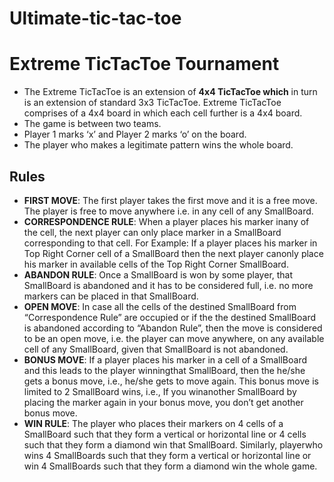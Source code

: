 # Ultimate-tic-tac-toe

# Extreme TicTacToe Tournament

- The Extreme TicTacToe is an extension of **4x4 TicTacToe which**  in turn is an extension of standard 3x3 TicTacToe. Extreme TicTacToe  comprises of a 4x4 board in which each cell further is a 4x4 board.
- The game is between two teams.
- Player 1 marks ‘x’ and Player 2 marks ‘o’ on the board.
- The player who makes a legitimate pattern wins the whole board.

## Rules

- **FIRST MOVE**:  The first player takes the first move  and it is a free move. The player is free to move anywhere i.e. in any  cell of any SmallBoard.
- **CORRESPONDENCE RULE**:  When a player places his  marker inany of the cell, the next player can only place marker in a  SmallBoard corresponding to that cell. For Example: If a player places  his marker in Top Right Corner cell of a SmallBoard then the next player  canonly place his marker in available cells of the Top Right Corner  SmallBoard.
- **ABANDON RULE**:  Once a SmallBoard is won by some  player, that SmallBoard is abandoned and it has to be considered full,  i.e. no more markers can be placed in that SmallBoard.
- **OPEN MOVE**:  In case all the cells of the destined  SmallBoard from “Correspondence Rule” are occupied or if the the  destined SmallBoard is abandoned according to “Abandon Rule”, then the  move is considered to be an open move, i.e. the player can move  anywhere, on any available cell of any SmallBoard, given that SmallBoard  is not abandoned.
- **BONUS MOVE**:  If a player places his marker in a  cell of a SmallBoard and this leads to the player winningthat  SmallBoard, then the he/she gets a bonus move, i.e., he/she gets to move  again. This bonus move is limited to 2 SmallBoard wins, i.e., If you  winanother SmallBoard by placing the marker again in your bonus move,  you don’t get another bonus move.
- **WIN RULE**:  The player who places their markers on 4  cells of a SmallBoard such that they form a vertical or horizontal line  or 4 cells such that they form a diamond win that SmallBoard.  Similarly, playerwho wins 4 SmallBoards such that they form a vertical  or horizontal line or win 4 SmallBoards such that they form a diamond  win the  whole game.